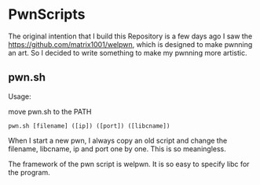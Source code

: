 # PwnScripts

The original intention that I build this Repository is a few days ago I saw the https://github.com/matrix1001/welpwn, which is designed to make pwnning an art. So I decided to write something to make my pwnning more artistic.

## pwn.sh

Usage:

move pwn.sh to the PATH

```
pwn.sh [filename] ([ip]) ([port]) ([libcname])
```

When I start a new pwn, I always copy an old script and change the filename, libcname, ip and port one by one. This is so meaningless.

The framework of the pwn script is welpwn. It is so easy to 
specify libc for the program.